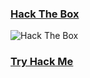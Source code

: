 ### [Hack The Box](https://www.hackthebox.eu/)
<img src="http://www.hackthebox.eu/badge/image/374839" alt="Hack The Box">

### [Try Hack Me](https://tryhackme.com/)
<script src="https://tryhackme.com/badge/184116"></script>
